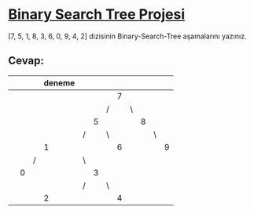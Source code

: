 # [Binary Search Tree Projesi](https://app.patika.dev/courses/veri-yapilari-ve-algoritmalar/binary-search-tree-proje)  

[7, 5, 1, 8, 3, 6, 0, 9, 4, 2] dizisinin Binary-Search-Tree aşamalarını yazınız.  

## Cevap:  
		
|             |  |  |    deneme |  |  |  |  |  |  |  |  |
|-            |- | -|-    |- |- |- |- |- |- |- |- |
|             |  |  |     |  |  |  | 7|  |  |  |  |
|             |  |  |     |  |  | /|  |\ |  |  |  |
|             |  |  |     |  | 5|  |  |  |8 |  |  |
|             |  |  |     | /|  |\ |  |  |  |\ |  |
|             |  |  | 1   |  |  |  |6 |  |  |  | 9|
|             |  | /|     |\ |  |  |  |  |  |  |  |
|             | 0|  |     |  | 3|  |  |  |  |  |  |
|             |  |  |     | /|  |\ |  |  |  |  |  |
|             |  |  |  2  |  |  |  |4 |  |  |  |  |